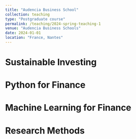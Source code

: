 ```yaml
---
title: "Audencia Business School"
collection: teaching
type: "Postgraduate course"
permalink: /teaching/2024-spring-teaching-1
venue: "Audencia Business Schools"
date: 2024-01-01
location: "France, Nantes"
---
```


Sustainable Investing
======

Python for Finance
======

Machine Learning for Finance
======

Research Methods
======

